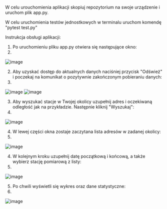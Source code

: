 W celu urouchomienia aplikacji skopiuj repozytorium na swoje urządzenie i uruchom plik app.py.

W celu uruchomienia testów jednostkowych w terminalu uruchom komendę "pytest test.py"


Instrukcja obsługi aplikacji:

1. Po uruchomieniu pliku app.py otwiera się następujące okno:
2. 
![image](https://github.com/kamilanowakowska/KAMILA/assets/91428741/63bdd5df-9e86-4caf-8135-b15ba6ac8724)

2. Aby uzyskać dostęp do aktualnych danych naciśniej przycisk "Odśwież" i poczekaj na komunikat o pozytywnie zakończonym pobieraniu danych:
3. 
![image](https://github.com/kamilanowakowska/KAMILA/assets/91428741/bc1cf232-5882-4168-9e86-7dc7590e390f)
![image](https://github.com/kamilanowakowska/KAMILA/assets/91428741/b399cb5b-8194-489f-91b1-c3d5b41a8403)

3. Aby wyszukać stacje w Twojej okolicy uzupełnij adres i oczekiwaną odległość jak na przykładzie. Następnie kliknij "Wyszukaj":
4. 
![image](https://github.com/kamilanowakowska/KAMILA/assets/91428741/f3926f77-5025-486e-96d9-7ae0b232c907)

4. W lewej części okna zostaje zaczytana lista adresów w zadanej okolicy:
5. 
![image](https://github.com/kamilanowakowska/KAMILA/assets/91428741/1c188341-1f39-4c2f-8cf7-947195ec1b4e)

4. W kolejnym kroku uzupełnij datę początkową i końcową, a także wybierz stację pomiarową z listy:
5. 
![image](https://github.com/kamilanowakowska/KAMILA/assets/91428741/3e06634c-ce50-425a-b2e3-65d2db36469a)

5. Po chwili wyświetli się wykres oraz dane statystyczne:
6. 
 ![image](https://github.com/kamilanowakowska/KAMILA/assets/91428741/9e5cef3e-11ff-4a1c-9684-9892a5fd3541)

